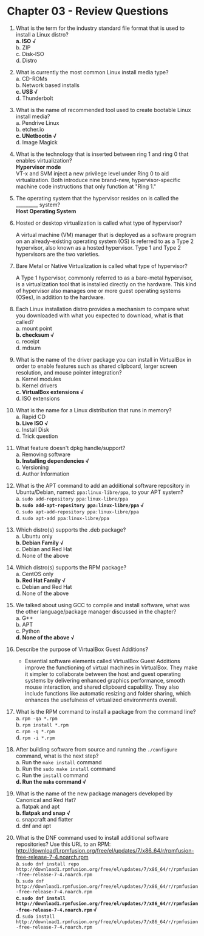 # Chapter 03 - Review Questions

1. What is the term for the industry standard file format that is used to install a Linux distro?  
  **a. ISO √**  
  b. ZIP  
  c. Disk-ISO  
  d. Distro
2. What is currently the most common Linux install media type?  
  a. CD-ROMs  
  b. Network based installs  
  **c. USB √**  
  d. Thunderbolt  
3. What is the name of recommended tool used to create bootable Linux install media?  
  a. Pendrive Linux  
  b. etcher.io  
  **c. UNetbootin √**  
  d. Image Magick  
4. What is the technology that is inserted between ring 1 and ring 0 that enables virtualization?  
   **Hypervisor mode**  
   VT-x and SVM inject a new privilege level under Ring 0 to aid virtualization. Both introduce nine brand-new, hypervisor-specific machine code instructions that only function at "Ring 1."
 
5. The operating system that the hypervisor resides on is called the _________ system?  
   **Host Operating System**  
6. Hosted or desktop virtualization is called what type of hypervisor?  

   A virtual machine (VM) manager that is deployed as a software program on an already-existing operating system (OS) is referred to as a Type 2 hypervisor, also known as a hosted hypervisor. Type 1 and Type 2 hypervisors are the two varieties.

7. Bare Metal or Native Virtualization is called what type of hypervisor?  

   A Type 1 hypervisor, commonly referred to as a bare-metal hypervisor, is a virtualization tool that is installed directly on the hardware. This kind of hypervisor also manages one or more guest operating systems (OSes), in addition to the hardware.

8. Each Linux installation distro provides a mechanism to compare what you downloaded with what you expected to download, what is that called?  
  a. mount point  
  **b. checksum √**  
  c. receipt  
  d. mdsum  
9. What is the name of the driver package you can install in VirtualBox in order to enable features such as shared clipboard, larger screen resolution, and mouse pointer integration?  
  a. Kernel modules  
  b. Kernel drivers  
  **c. VirtualBox extensions √**  
  d. ISO extensions  
10. What is the name for a Linux distribution that runs in memory?  
  a. Rapid CD  
  **b. Live ISO √**  
  c. Install Disk  
  d. Trick question  
11. What feature doesn't dpkg handle/support?  
  a. Removing software  
  **b. Installing dependencies √**  
  c. Versioning  
  d. Author Information  
12. What is the APT command to add an additional software repository in Ubuntu/Debian, named: `ppa:linux-libre/ppa`, to your APT system?  
  a. `sudo add-repository ppa:linux-libre/ppa`  
  **b. `sudo add-apt-repository ppa:linux-libre/ppa` √**   
  c. `sudo apt-add-repository ppa:linux-libre/ppa`  
  d. `sudo apt-add ppa:linux-libre/ppa`    
13. Which distro(s) supports the .deb package?  
  a. Ubuntu only  
  **b. Debian Family √**  
  c. Debian and Red Hat  
  d. None of the above  
14. Which distro(s) supports the RPM package?  
  a. CentOS only  
  **b. Red Hat Family √**  
  c. Debian and Red Hat  
  d. None of the above  
15. We talked about using GCC to compile and install software, what was the other language/package manager discussed in the chapter?  
  a. G++  
  b. APT  
  c. Python  
  **d. None of the above √**  

16. Describe the purpose of VirtualBox Guest Additions?  
    * Essential software elements called VirtualBox Guest Additions improve the functioning of virtual machines in VirtualBox. They make it simpler to collaborate between the host and guest operating systems by delivering enhanced graphics performance, smooth mouse interaction, and shared clipboard capability. They also include functions like automatic resizing and folder sharing, which enhances the usefulness of virtualized environments overall.

17. What is the RPM command to install a package from the command line?  
  a. `rpm -qa *.rpm`  
  b. `rpm install *.rpm`  
  c. `rpm -q *.rpm`  
  d. `rpm -i *.rpm`  

18. After building software from source and running the ```./configure``` command, what is the next step?  
  a. Run the ```make install``` command  
  b. Run the ```sudo make install``` command  
  c. Run the ```install``` command  
  **d. Run the ```make``` command √**  

19. What is the name of the new package managers developed by Canonical and Red Hat?  
  a.  flatpak and apt  
  **b.  flatpak and snap √**  
  c.  snapcraft and flatter  
  d.  dnf and apt  

20. What is the DNF command used to install additional software repositories? Use this URL to an RPM: http://download1.rpmfusion.org/free/el/updates/7/x86_64/r/rpmfusion-free-release-7-4.noarch.rpm  
  a. `sudo dnf install repo http://download1.rpmfusion.org/free/el/updates/7/x86_64/r/rpmfusion-free-release-7-4.noarch.rpm`  
  b. `sudo dnf http://download1.rpmfusion.org/free/el/updates/7/x86_64/r/rpmfusion-free-release-7-4.noarch.rpm`  
  **c. `sudo dnf install http://download1.rpmfusion.org/free/el/updates/7/x86_64/r/rpmfusion-free-release-7-4.noarch.rpm`  √**  
  d. `sudo install http://download1.rpmfusion.org/free/el/updates/7/x86_64/r/rpmfusion-free-release-7-4.noarch.rpm`  
  